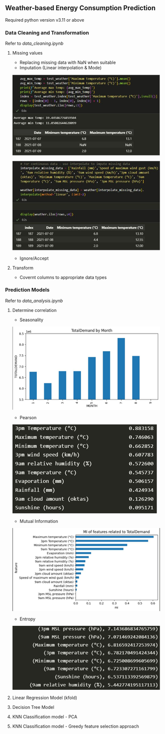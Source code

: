 ## Weather-based Energy Consumption Prediction
Required python version v3.11 or above

### Data Cleaning and Transformation
Refer to _data_cleaning.ipynb_
1. Missing values
    * Replacing missing data with NaN when suitable
    * Imputation (Linear interpolation & Mode)

    ![linear_Interpolation_1.jpg](https://github.com/ellont/Data-Analysis-Projects/blob/main/weather_energy_prediction/images/linear_Interpolation_1.JPG?raw=true)

    ![linear_Interpolation_2.jpg](https://github.com/ellont/Data-Analysis-Projects/blob/main/weather_energy_prediction/images/linear_Interpolation_2.JPG?raw=true)
    * Ignore/Accept
2. Transform
    * Covernt columns to appropriate data types

### Prediction Models
Refer to _data_analysis.ipynb_

1. Determine correlation
    * Seasonality

    ![season.jpg](https://github.com/ellont/Data-Analysis-Projects/blob/main/weather_energy_prediction/images/season.JPG?raw=true)
    * Pearson

    ![pearson.jpg](https://github.com/ellont/Data-Analysis-Projects/blob/main/weather_energy_prediction/images/pearson.JPG?raw=true)
    * Mutual Information

    ![mutual_info.jpg](https://github.com/ellont/Data-Analysis-Projects/blob/main/weather_energy_prediction/images/mutual_info.JPG?raw=true)
    * Entropy

    ![entropy.jpg](https://github.com/ellont/Data-Analysis-Projects/blob/main/weather_energy_prediction/images/entropy.JPG?raw=true)
2. Linear Regression Model (kfold)
3. Decision Tree Model
4. KNN Classification model - PCA
5. KNN Classification model - Greedy feature selection approach